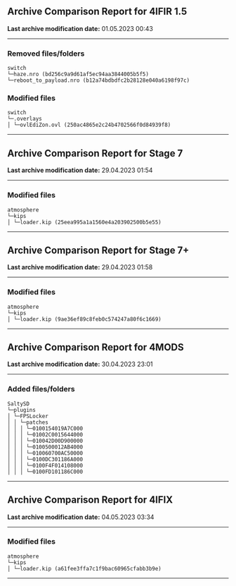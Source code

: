 <h2>Archive Comparison Report for <b>4IFIR 1.5</b></h2><b>Last archive modification date:</b> 01.05.2023 00:43<hr>

<h3>Removed files/folders</h3>
<code>switch
└─haze.nro (bd256c9a9d61af5ec94aa3844005b5f5)
└─reboot_to_payload.nro (b12a74bdbdfc2b28128e040a6198f97c)
</code>
<h3>Modified files</h3>
<code>switch
└─.overlays
│ └─ovlEdiZon.ovl (250ac4865e2c24b4702566f0d84939f8)
</code>
<hr>

<h2>Archive Comparison Report for <b>Stage 7</b></h2><b>Last archive modification date:</b> 29.04.2023 01:54<hr>

<h3>Modified files</h3>
<code>atmosphere
└─kips
│ └─loader.kip (25eea995a1a1560e4a203902500b5e55)
</code>
<hr>

<h2>Archive Comparison Report for <b>Stage 7+</b></h2><b>Last archive modification date:</b> 29.04.2023 01:58<hr>

<h3>Modified files</h3>
<code>atmosphere
└─kips
│ └─loader.kip (9ae36ef89c8feb0c574247a80f6c1669)
</code>
<hr>

<h2>Archive Comparison Report for <b>4MODS</b></h2><b>Last archive modification date:</b> 30.04.2023 23:01<hr>

<h3>Added files/folders</h3>
<code>SaltySD
└─plugins
│ └─FPSLocker
│ │ └─patches
│ │ │ └─0100154019A7C000
│ │ │ └─01002C0015644000
│ │ │ └─010042D00D900000
│ │ │ └─0100500012AB4000
│ │ │ └─010060700AC50000
│ │ │ └─0100DC301186A000
│ │ │ └─0100F4F014108000
│ │ │ └─0100FD101186C000
</code>
<hr>

<h2>Archive Comparison Report for <b>4IFIX</b></h2><b>Last archive modification date:</b> 04.05.2023 03:34<hr>

<h3>Modified files</h3>
<code>atmosphere
└─kips
│ └─loader.kip (a61fee3ffa7c1f9bac60965cfabb3b9e)
</code>
<hr>

